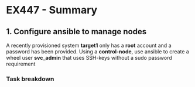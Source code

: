 # EX447 - Summary

## 1. Configure ansible to manage nodes
A recently provisioned system **target1** only has a **root** account and a password has been provided. Using a **control-node**, use ansible to create a wheel user **svc_admin** that uses SSH-keys without a sudo password requirement

### Task breakdown
